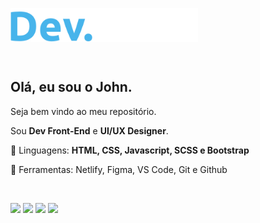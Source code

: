 <p><img src="https://github.com/JhonSilva17/JhonSilva17/blob/main/Dev.%20Jonh.svg" min-width="400px" align="center" max-width="400px" width="300px"  alt="Logo Dev.John"></p>
 
 <br>
 
 <h2 align="left">Olá, eu sou o John. </h2>
 
 <p>Seja bem vindo ao meu repositório. </p>
 
 <p align="left">Sou <strong>Dev Front-End</strong> e <strong>UI/UX Designer</strong>.</p>
  
<p align="left">
  🦄 Linguagens: <strong>HTML, CSS, Javascript,  SCSS e Bootstrap</strong>
</p>
  
  <p>📖 Ferramentas: Netlify, Figma, VS Code, Git e Github<p>
 <br>
  <p align="left">
  <a href="jhon.dev.silva@gmail.com" target="_blank" alt="Gmail">
  <img src="https://img.shields.io/badge/-Gmail-FF0000?style=flat-square&labelColor=FF0000&logo=gmail&logoColor=white&link=jhon.dev.silva@gmail.com" /></a>
    
  <a href="https://wa.me/557798631901" target="_blank" alt="WhatsApp">
  <img src="https://img.shields.io/badge/-WhatsApp-25d366?style=flat-square&labelColor=25d366&logo=whatsapp&logoColor=white&link=https://wa.me/557798631901"/></a>

  <a href="https://www.facebook.com/jhonata.1324" target="_blank" alt="Facebook">
  <img src="https://img.shields.io/badge/-Facebook-3b5998?style=flat-square&labelColor=3b5998&logo=facebook&logoColor=white&link=https://www.facebook.com/jhonata.1324/"/></a>

  <a href="https://www.instagram.com/eujohn___/" target="_blank" alt="Instagram">
  <img src="https://img.shields.io/badge/-Instagram-DF0174?style=flat-square&labelColor=DF0174&logo=instagram&logoColor=white&link=https://www.instagram.com/eujohn___/"/></a>
</p>  
<!--
**JhonSilva17/JhonSilva17** is a ✨ _special_ ✨ repository because its `README.md` (this file) appears on your GitHub profile.

Here are some ideas to get you started:

- 🔭 I’m currently working on ...
- 🌱 I’m currently learning ...
- 👯 I’m looking to collaborate on ...
- 🤔 I’m looking for help with ...
- 💬 Ask me about ...
- 📫 How to reach me: ...
- 😄 Pronouns: ...
- ⚡ Fun fact: ...
-->
